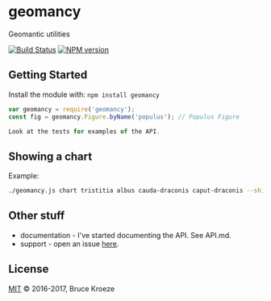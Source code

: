 # geomancy

Geomantic utilities

[![Build Status](https://secure.travis-ci.org/bkroeze/geomancy.png?branch=master)](http://travis-ci.org/bkroeze/geomancy) [![NPM version](https://badge-me.herokuapp.com/api/npm/geomancy.png)](http://badges.enytc.com/for/npm/geomancy)

## Getting Started
Install the module with: `npm install geomancy`

```javascript
var geomancy = require('geomancy');
const fig = geomancy.Figure.byName('populus'); // Populus Figure

Look at the tests for examples of the API.
```

## Showing a chart

Example:
```bash
./geomancy.js chart tristitia albus cauda-draconis caput-draconis --shield --houses=esoteric --meanings
```

## Other stuff

* documentation - I've started documenting the API.  See API.md.
* support - open an issue [here](https://github.com/bkroeze/geomancy/issues).

## License
[MIT](http://opensource.org/licenses/MIT) © 2016-2017, Bruce Kroeze

